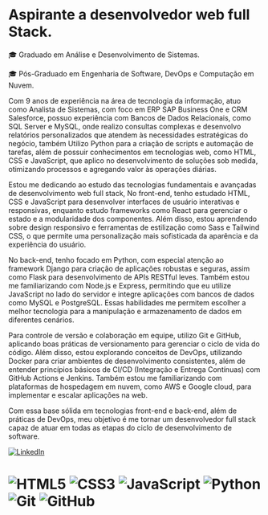 # Aspirante a desenvolvedor web full Stack.

🎓 Graduado em Análise e Desenvolvimento de Sistemas.

🎓 Pós-Graduado em Engenharia de Software, DevOps e Computação em Nuvem.

Com 9 anos de experiência na área de tecnologia da informação, atuo como Analista de Sistemas, com foco em ERP SAP Business One e CRM Salesforce, possuo experiência com Bancos de Dados Relacionais, como SQL Server e MySQL, onde realizo consultas complexas e desenvolvo relatórios personalizados que atendem às necessidades estratégicas do negócio, também Utilizo Python para a criação de scripts e automação de tarefas, além de possuir conhecimentos em tecnologias web, como HTML, CSS e JavaScript, que aplico no desenvolvimento de soluções sob medida, otimizando processos e agregando valor às operações diárias.
    
Estou me dedicando ao estudo das tecnologias fundamentais e avançadas de desenvolvimento web full stack, No front-end, tenho estudado HTML, CSS e JavaScript para desenvolver interfaces de usuário interativas e responsivas, enquanto estudo frameworks como React para gerenciar o estado e a modularidade dos componentes. Além disso, estou aprendendo sobre design responsivo e ferramentas de estilização como Sass e Tailwind CSS, o que permite uma personalização mais sofisticada da aparência e da experiência do usuário.

No back-end, tenho focado em Python, com especial atenção ao framework Django para criação de aplicações robustas e seguras, assim como Flask para desenvolvimento de APIs RESTful leves. Também estou me familiarizando com Node.js e Express, permitindo que eu utilize JavaScript no lado do servidor e integre aplicações com bancos de dados como MySQL e PostgreSQL. Essas habilidades me permitem escolher a melhor tecnologia para a manipulação e armazenamento de dados em diferentes cenários.

Para controle de versão e colaboração em equipe, utilizo Git e GitHub, aplicando boas práticas de versionamento para gerenciar o ciclo de vida do código. Além disso, estou explorando conceitos de DevOps, utilizando Docker para criar ambientes de desenvolvimento consistentes, além de entender princípios básicos de CI/CD (Integração e Entrega Contínuas) com GitHub Actions e Jenkins. Também estou me familiarizando com plataformas de hospedagem em nuvem, como AWS e Google cloud, para implementar e escalar aplicações na web.

Com essa base sólida em tecnologias front-end e back-end, além de práticas de DevOps, meu objetivo é me tornar um desenvolvedor full stack capaz de atuar em todas as etapas do ciclo de desenvolvimento de software.

[![LinkedIn](https://img.shields.io/badge/LinkedIn-%230077B5.svg?logo=linkedin&logoColor=white)](https://www.linkedin.com/in/italosilv/)
# ![HTML5](https://img.shields.io/badge/html5-%23E34F26.svg?style=for-the-badge&logo=html5&logoColor=white) ![CSS3](https://img.shields.io/badge/css3-%231572B6.svg?style=for-the-badge&logo=css3&logoColor=white) ![JavaScript](https://img.shields.io/badge/javascript-%23323330.svg?style=for-the-badge&logo=javascript&logoColor=%23F7DF1E) ![Python](https://img.shields.io/badge/python-3670A0?style=for-the-badge&logo=python&logoColor=ffdd54) ![Git](https://img.shields.io/badge/git-%23F05033.svg?style=for-the-badge&logo=git&logoColor=white) ![GitHub](https://img.shields.io/badge/github-%23121011.svg?style=for-the-badge&logo=github&logoColor=white)
